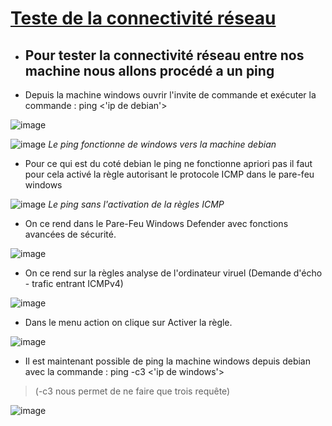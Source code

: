 # <ins>Teste de la connectivité réseau<ins>

- ## Pour tester la connectivité réseau entre nos machine nous allons procédé a un ping

- Depuis la machine windows ouvrir l'invite de commande et exécuter la commande : ping <'ip de debian'>

![image](https://user-images.githubusercontent.com/95431446/167403162-9bdd9c20-8979-4a2b-9b45-4620a6c99e40.png)

![image](https://user-images.githubusercontent.com/95431446/167403200-31967d9c-1d0c-4264-a1af-e40dbb732f03.png)
_Le ping fonctionne de windows vers la machine debian_

- Pour ce qui est du coté debian le ping ne fonctionne apriori pas il faut pour cela activé la règle autorisant le protocole ICMP dans le pare-feu windows 

![image](https://user-images.githubusercontent.com/95431446/167403630-cd65362b-2a30-4193-88c9-35fefad0efad.png)
_Le ping sans l'activation de la règles ICMP_

- On ce rend dans le Pare-Feu Windows Defender avec fonctions avancées de sécurité.

![image](https://user-images.githubusercontent.com/95431446/167404405-528a7d67-7677-4f6f-9865-e648c05e4416.png)

- On ce rend sur la règles analyse de l'ordinateur viruel (Demande d'écho - trafic entrant ICMPv4)

![image](https://user-images.githubusercontent.com/95431446/167407226-2b1e2d3a-7fde-4a73-af60-bfcd4458c638.png)

- Dans le menu action on clique sur Activer la règle.

![image](https://user-images.githubusercontent.com/95431446/167408307-04f8c29e-266e-432e-a973-397018f3ec8a.png)

- Il est maintenant possible de ping la machine windows depuis debian avec la commande : ping -c3 <'ip de windows'>

>  (-c3 nous permet de ne faire que trois requête) 

![image](https://user-images.githubusercontent.com/95431446/167408707-5e625feb-7b34-476a-8a33-08101dcdb8b4.png)
